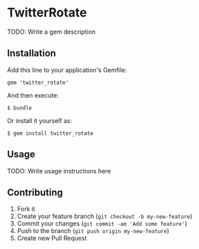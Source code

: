 # TwitterRotate

TODO: Write a gem description

## Installation

Add this line to your application's Gemfile:

    gem 'twitter_rotate'

And then execute:

    $ bundle

Or install it yourself as:

    $ gem install twitter_rotate

## Usage

TODO: Write usage instructions here

## Contributing

1. Fork it
2. Create your feature branch (`git checkout -b my-new-feature`)
3. Commit your changes (`git commit -am 'Add some feature'`)
4. Push to the branch (`git push origin my-new-feature`)
5. Create new Pull Request
